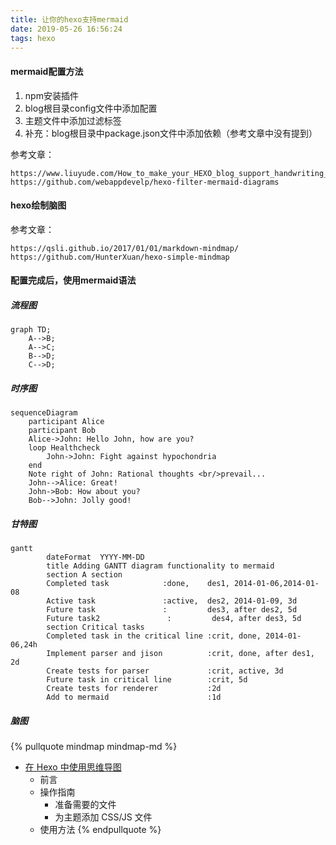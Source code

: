```yaml
---
title: 让你的hexo支持mermaid
date: 2019-05-26 16:56:24
tags: hexo
---
```


#### mermaid配置方法
1. npm安装插件
2. blog根目录config文件中添加配置
3. 主题文件中添加过滤标签
4. 补充：blog根目录中package.json文件中添加依赖（参考文章中没有提到）

<!--more-->

参考文章：

    https://www.liuyude.com/How_to_make_your_HEXO_blog_support_handwriting_flowchart.html
    https://github.com/webappdevelp/hexo-filter-mermaid-diagrams

####  hexo绘制脑图

参考文章：

    https://qsli.github.io/2017/01/01/markdown-mindmap/
    https://github.com/HunterXuan/hexo-simple-mindmap


#### 配置完成后，使用mermaid语法

##### 流程图

```mermaid
graph TD;
    A-->B;
    A-->C;
    B-->D;
    C-->D;
```

##### 时序图

```mermaid
sequenceDiagram
    participant Alice
    participant Bob
    Alice->John: Hello John, how are you?
    loop Healthcheck
        John->John: Fight against hypochondria
    end
    Note right of John: Rational thoughts <br/>prevail...
    John-->Alice: Great!
    John->Bob: How about you?
    Bob-->John: Jolly good!
```

##### 甘特图

```mermaid
gantt
        dateFormat  YYYY-MM-DD
        title Adding GANTT diagram functionality to mermaid
        section A section
        Completed task            :done,    des1, 2014-01-06,2014-01-08
        Active task               :active,  des2, 2014-01-09, 3d
        Future task               :         des3, after des2, 5d
        Future task2               :         des4, after des3, 5d
        section Critical tasks
        Completed task in the critical line :crit, done, 2014-01-06,24h
        Implement parser and jison          :crit, done, after des1, 2d
        Create tests for parser             :crit, active, 3d
        Future task in critical line        :crit, 5d
        Create tests for renderer           :2d
        Add to mermaid                      :1d
```

##### 脑图
{% pullquote mindmap mindmap-md %}
- [在 Hexo 中使用思维导图](https://hunterx.xyz/use-mindmap-in-hexo.html)
  - 前言
  - 操作指南
    - 准备需要的文件
    - 为主题添加 CSS/JS 文件
  - 使用方法
{% endpullquote %}